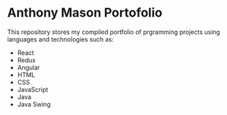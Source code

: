 # Anthony Mason Portofolio

This repository stores my compiled portfolio of prgramming projects using languages and technologies such as:

- React
- Redux
- Angular
- HTML
- CSS
- JavaScript
- Java
- Java Swing